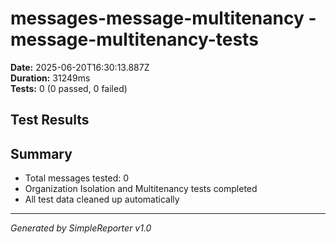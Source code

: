 # messages-message-multitenancy - message-multitenancy-tests

**Date:** 2025-06-20T16:30:13.887Z  
**Duration:** 31249ms  
**Tests:** 0 (0 passed, 0 failed)

## Test Results



## Summary

- Total messages tested: 0
- Organization Isolation and Multitenancy tests completed
- All test data cleaned up automatically

---
*Generated by SimpleReporter v1.0*

